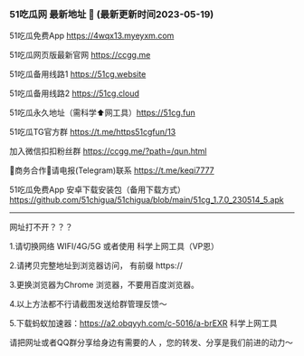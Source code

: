 ### 51吃瓜网 最新地址 👋 (最新更新时间2023-05-19)

51吃瓜免费App  https://4wqx13.myeyxm.com

51吃瓜网页版最新官网 https://ccgg.me

51吃瓜备用线路1 https://51cg.website

51吃瓜备用线路2 https://51cg.cloud

51吃瓜永久地址（需科学⬆️网工具）https://51cg.fun

51吃瓜TG官方群 https://t.me/https51cgfun/13

加入微信扣扣粉丝群 https://ccgg.me/?path=/qun.html

🤝商务合作🤝请电报(Telegram)联系 https://t.me/keqi7777


51吃瓜免费App 安卓下载安装包（备用下载方式） https://github.com/51chigua/51chigua/blob/main/51cg_1.7.0_230514_5.apk



----------------------------

网址打不开？？？

1.请切换网络 WIFI/4G/5G 或者使用 科学上网工具（VP恩）

2.请拷贝完整地址到浏览器访问， 有前缀 https:// 

3.更换浏览器为Chrome 浏览器，不要用百度浏览器。

4.以上方法都不行请截图发送给群管理反馈～

5.下载蚂蚁加速器：https://a2.obqyyh.com/c-5016/a-brEXR  科学上网工具


请把网址或者QQ群分享给身边有需要的人 ，您的转发、分享是我们前进的动力～


<!--
**51chigua/51chigua** is a ✨ _special_ ✨ repository because its `README.md` (this file) appears on your GitHub profile.

Here are some ideas to get you started:

- 🔭 I’m currently working on ...
- 🌱 I’m currently learning ...
- 👯 I’m looking to collaborate on ...
- 🤔 I’m looking for help with ...
- 💬 Ask me about ...
- 📫 How to reach me: ...
- 😄 Pronouns: ...
- ⚡ Fun fact: ...
-->
